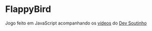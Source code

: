 # FlappyBird
Jogo feito em JavaScript acompanhando os [vídeos](https://www.youtube.com/playlist?list=PLTcmLKdIkOWmeNferJ292VYKBXydGeDej) do [Dev Soutinho](https://github.com/omariosouto)


